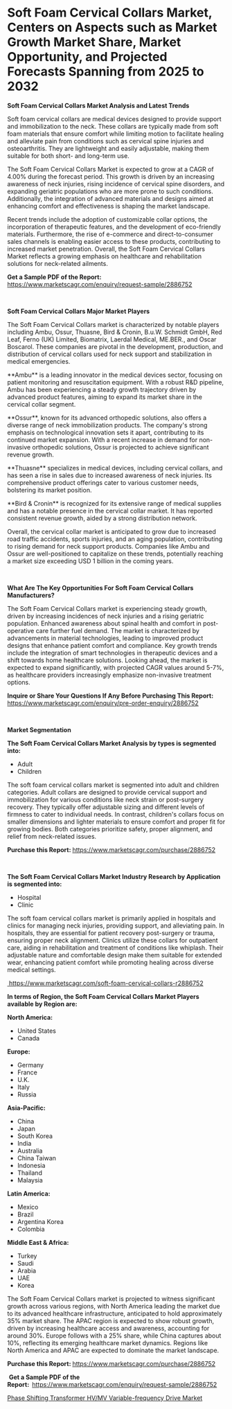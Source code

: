 <p><h1>Soft Foam Cervical Collars Market, Centers on Aspects such as Market Growth Market Share, Market Opportunity, and Projected Forecasts Spanning from 2025 to 2032</h1></p><p><strong>Soft Foam Cervical Collars Market Analysis and Latest Trends</strong></p>
<p><p>Soft foam cervical collars are medical devices designed to provide support and immobilization to the neck. These collars are typically made from soft foam materials that ensure comfort while limiting motion to facilitate healing and alleviate pain from conditions such as cervical spine injuries and osteoarthritis. They are lightweight and easily adjustable, making them suitable for both short- and long-term use.</p><p>The Soft Foam Cervical Collars Market is expected to grow at a CAGR of 4.00% during the forecast period. This growth is driven by an increasing awareness of neck injuries, rising incidence of cervical spine disorders, and expanding geriatric populations who are more prone to such conditions. Additionally, the integration of advanced materials and designs aimed at enhancing comfort and effectiveness is shaping the market landscape. </p><p>Recent trends include the adoption of customizable collar options, the incorporation of therapeutic features, and the development of eco-friendly materials. Furthermore, the rise of e-commerce and direct-to-consumer sales channels is enabling easier access to these products, contributing to increased market penetration. Overall, the Soft Foam Cervical Collars Market reflects a growing emphasis on healthcare and rehabilitation solutions for neck-related ailments.</p></p>
<p><strong>Get a Sample PDF of the Report:&nbsp;</strong> <a href="https://www.marketscagr.com/enquiry/request-sample/2886752?utm_campaign=2782&utm_medium=2&utm_source=Github&utm_content=ia&utm_term=13032025&utm_id=soft-foam-cervical-collars">https://www.marketscagr.com/enquiry/request-sample/2886752</a></p>
<p>&nbsp;</p>
<p><strong>Soft Foam Cervical Collars Major Market Players</strong></p>
<p><p>The Soft Foam Cervical Collars market is characterized by notable players including Ambu, Ossur, Thuasne, Bird & Cronin, B.u.W. Schmidt GmbH, Red Leaf, Ferno (UK) Limited, Biomatrix, Laerdal Medical, ME.BER., and Oscar Boscarol. These companies are pivotal in the development, production, and distribution of cervical collars used for neck support and stabilization in medical emergencies.</p><p>**Ambu** is a leading innovator in the medical devices sector, focusing on patient monitoring and resuscitation equipment. With a robust R&D pipeline, Ambu has been experiencing a steady growth trajectory driven by advanced product features, aiming to expand its market share in the cervical collar segment.</p><p>**Ossur**, known for its advanced orthopedic solutions, also offers a diverse range of neck immobilization products. The company's strong emphasis on technological innovation sets it apart, contributing to its continued market expansion. With a recent increase in demand for non-invasive orthopedic solutions, Ossur is projected to achieve significant revenue growth.</p><p>**Thuasne** specializes in medical devices, including cervical collars, and has seen a rise in sales due to increased awareness of neck injuries. Its comprehensive product offerings cater to various customer needs, bolstering its market position.</p><p>**Bird & Cronin** is recognized for its extensive range of medical supplies and has a notable presence in the cervical collar market. It has reported consistent revenue growth, aided by a strong distribution network.</p><p>Overall, the cervical collar market is anticipated to grow due to increased road traffic accidents, sports injuries, and an aging population, contributing to rising demand for neck support products. Companies like Ambu and Ossur are well-positioned to capitalize on these trends, potentially reaching a market size exceeding USD 1 billion in the coming years.</p></p>
<p>&nbsp;</p>
<p><strong>What Are The Key Opportunities For Soft Foam Cervical Collars Manufacturers?</strong></p>
<p><p>The Soft Foam Cervical Collars market is experiencing steady growth, driven by increasing incidences of neck injuries and a rising geriatric population. Enhanced awareness about spinal health and comfort in post-operative care further fuel demand. The market is characterized by advancements in material technologies, leading to improved product designs that enhance patient comfort and compliance. Key growth trends include the integration of smart technologies in therapeutic devices and a shift towards home healthcare solutions. Looking ahead, the market is expected to expand significantly, with projected CAGR values around 5-7%, as healthcare providers increasingly emphasize non-invasive treatment options.</p></p>
<p><strong>Inquire or Share Your Questions If Any Before Purchasing This Report:</strong> <a href="https://www.marketscagr.com/enquiry/pre-order-enquiry/2886752?utm_campaign=2782&utm_medium=2&utm_source=Github&utm_content=ia&utm_term=13032025&utm_id=soft-foam-cervical-collars">https://www.marketscagr.com/enquiry/pre-order-enquiry/2886752</a></p>
<p>&nbsp;</p>
<p><strong>Market Segmentation</strong></p>
<p><strong>The Soft Foam Cervical Collars Market Analysis by types is segmented into:</strong></p>
<p><ul><li>Adult</li><li>Children</li></ul></p>
<p><p>The soft foam cervical collars market is segmented into adult and children categories. Adult collars are designed to provide cervical support and immobilization for various conditions like neck strain or post-surgery recovery. They typically offer adjustable sizing and different levels of firmness to cater to individual needs. In contrast, children's collars focus on smaller dimensions and lighter materials to ensure comfort and proper fit for growing bodies. Both categories prioritize safety, proper alignment, and relief from neck-related issues.</p></p>
<p><strong>Purchase this Report:&nbsp;</strong><a href="https://www.marketscagr.com/purchase/2886752?utm_campaign=2782&utm_medium=2&utm_source=Github&utm_content=ia&utm_term=13032025&utm_id=soft-foam-cervical-collars">https://www.marketscagr.com/purchase/2886752</a></p>
<p>&nbsp;</p>
<p><strong>The Soft Foam Cervical Collars Market Industry Research by Application is segmented into:</strong></p>
<p><ul><li>Hospital</li><li>Clinic</li></ul></p>
<p><p>The soft foam cervical collars market is primarily applied in hospitals and clinics for managing neck injuries, providing support, and alleviating pain. In hospitals, they are essential for patient recovery post-surgery or trauma, ensuring proper neck alignment. Clinics utilize these collars for outpatient care, aiding in rehabilitation and treatment of conditions like whiplash. Their adjustable nature and comfortable design make them suitable for extended wear, enhancing patient comfort while promoting healing across diverse medical settings.</p></p>
<p><a href="https://www.marketscagr.com/soft-foam-cervical-collars-r2886752?utm_campaign=2782&utm_medium=2&utm_source=Github&utm_content=ia&utm_term=13032025&utm_id=soft-foam-cervical-collars">&nbsp;https://www.marketscagr.com/soft-foam-cervical-collars-r2886752</a></p>
<p><strong>In terms of Region, the Soft Foam Cervical Collars Market Players available by Region are:</strong></p>
<p>
    <p> <strong> North America: </strong>
        <ul>
            <li>United States</li>
            <li>Canada</li>
        </ul>
        </p> 
    <p> <strong> Europe: </strong>
        <ul>
            <li>Germany</li>
            <li>France</li>
            <li>U.K.</li>
            <li>Italy</li>
            <li>Russia</li>
        </ul>
        </p> 
    <p> <strong> Asia-Pacific: </strong>
        <ul>
            <li>China</li>
            <li>Japan</li>
            <li>South Korea</li>
            <li>India</li>
            <li>Australia</li>
            <li>China Taiwan</li>
            <li>Indonesia</li>
            <li>Thailand</li>
            <li>Malaysia</li>
        </ul>
        </p> 
    <p> <strong> Latin America: </strong>
        <ul>
            <li>Mexico</li>
            <li>Brazil</li>
            <li>Argentina Korea</li>
            <li>Colombia</li>
        </ul>
        </p> 
    <p> <strong> Middle East & Africa: </strong>
        <ul>
            <li>Turkey</li>
            <li>Saudi</li>
            <li>Arabia</li>
            <li>UAE</li>
            <li>Korea</li>
        </ul>
    </p>
    </p>
<p><p>The Soft Foam Cervical Collars market is projected to witness significant growth across various regions, with North America leading the market due to its advanced healthcare infrastructure, anticipated to hold approximately 35% market share. The APAC region is expected to show robust growth, driven by increasing healthcare access and awareness, accounting for around 30%. Europe follows with a 25% share, while China captures about 10%, reflecting its emerging healthcare market dynamics. Regions like North America and APAC are expected to dominate the market landscape.</p></p>
<p><strong>Purchase this Report: </strong><a href="https://www.marketscagr.com/purchase/2886752?utm_campaign=2782&utm_medium=2&utm_source=Github&utm_content=ia&utm_term=13032025&utm_id=soft-foam-cervical-collars">https://www.marketscagr.com/purchase/2886752</a></p>
<p>&nbsp;<strong>Get a Sample PDF of the Report:&nbsp;&nbsp;</strong><a href="https://www.marketscagr.com/enquiry/request-sample/2886752?utm_campaign=2782&utm_medium=2&utm_source=Github&utm_content=ia&utm_term=13032025&utm_id=soft-foam-cervical-collars">https://www.marketscagr.com/enquiry/request-sample/2886752</a></p>
<p><strong></strong></p>
<p><p><a href="https://github.com/meuskocov/Market-Research-Report-List-1/blob/main/phase-shifting-transformer-hvmv-variable-frequency-drive-market.md?utm_campaign=2782&utm_medium=2&utm_source=Github&utm_content=ia&utm_term=13032025&utm_id=soft-foam-cervical-collars">Phase Shifting Transformer HV/MV Variable-frequency Drive Market</a></p></p>